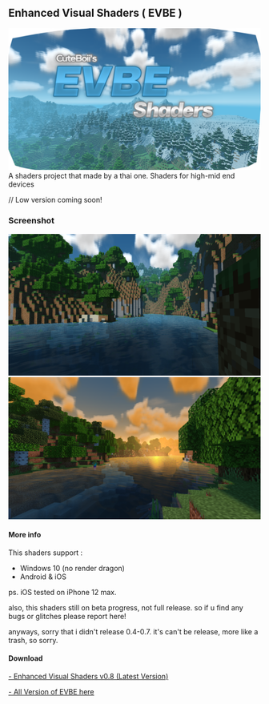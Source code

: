 ## Enhanced Visual Shaders ( EVBE )
![](evbe_thumbnail.png)
A shaders project that made by a thai one.
Shaders for high-mid end devices

// Low version coming soon!

### Screenshot
![](sc_1.png)
![](sc_2.png)

#### More info

This shaders support :
- Windows 10 (no render dragon)
- Android & iOS

ps. iOS tested on iPhone 12 max.

also, this shaders still on beta progress, not full release.
so if u find any bugs or glitches please report here!

anyways, sorry that i didn't release 0.4-0.7.
it's can't be release, more like a trash, so sorry.

#### Download
[ - Enhanced Visual Shaders v0.8 (Latest Version)](https://github.com/ShieruG/Enhanced-Visual-Shaders/releases/download/0.8b/evpe_0.8.0.mcpack)

[ - All Version of EVBE here](https://github.com/ShieruG/Enhanced-Visual-Shaders/releases)
